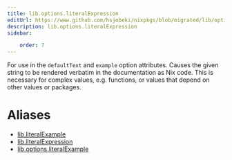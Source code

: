 ```yaml
---
title: lib.options.literalExpression
editUrl: https://www.github.com/hsjobeki/nixpkgs/blob/migrated/lib/options.nix#L387C23
description: lib.options.literalExpression
sidebar:

    order: 7
---
```


For use in the `defaultText` and `example` option attributes. Causes the
given string to be rendered verbatim in the documentation as Nix code. This
is necessary for complex values, e.g. functions, or values that depend on
other values or packages.


# Aliases

- [lib.literalExample](/nix-doc-comments/reference/lib/lib-literalexample)
- [lib.literalExpression](/nix-doc-comments/reference/lib/lib-literalexpression)
- [lib.options.literalExample](/nix-doc-comments/reference/lib/options/lib-options-literalexample)


